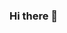 ### Hi there 👋

<!--
**cheppimdq/cheppimdq** is a ✨ _special_ ✨ repository because its `README.md` (this file) appears on your GitHub profile.

Here are some ideas to get you started:

- 🔭 I’m currently working on ...
- 🌱 I’m currently learning ...
- 👯 I’m looking to collaborate on ...
- 🤔 I’m looking for help with ...
- 💬 Ask me about ...
- 📫 How to reach me: ...
- 😄 Pronouns: ...
- ⚡ Fun fact: ...
-->

[logo]: [https://github.com/adam-p/markdown-here/raw/master/src/common/images/icon48.png](https://github.com/cheppimdq/cheppimdq/blob/6d77fab07bbc4566cf4c6d32dbb7b1da9d2c329d/para-1.jpg)https://github.com/cheppimdq/cheppimdq/blob/6d77fab07bbc4566cf4c6d32dbb7b1da9d2c329d/para-1.jpg "Logo Title Text 2"

